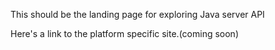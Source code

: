 This should be the landing page for exploring Java server API

Here's a link to the platform specific site.(coming soon)
